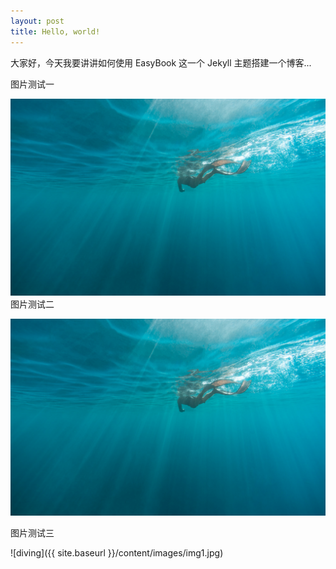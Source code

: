 ```yaml
---
layout: post
title: Hello, world!
---
```


大家好，今天我要讲讲如何使用 EasyBook 这一个 Jekyll 主题搭建一个博客...

图片测试一

![diving](https://raw.githubusercontent.com/spaceroam/jekyll-theme-EasyBook/gh-pages/_posts/images/img2.jpg "diving")
图片测试二

![diving](./images/img2.jpg "diving")

图片测试三

![diving]({{ site.baseurl }}/content/images/img1.jpg)

